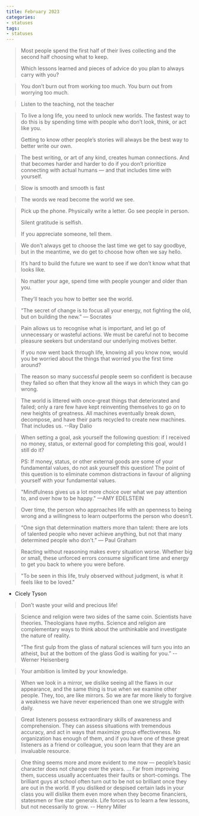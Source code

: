 ```yaml
---
title: February 2023
categories:
- statuses
tags:
- statuses
---
```



> Most people spend the first half of their lives collecting and the second half choosing what to keep. 
>
> Which lessons learned and pieces of advice do you plan to always carry with you?

> You don’t burn out from working too much. You burn out from worrying too much.


> Listen to the teaching, not the teacher

> To live a long life, you need to unlock new worlds. The fastest way to do this is by spending time with people who don’t look, think, or act like you.
>
> Getting to know other people’s stories will always be the best way to better write our own.


> The best writing, or art of any kind, creates human connections. And that becomes harder and harder to do if you don’t prioritize connecting with actual humans — and that includes time with yourself.

> Slow is smooth and smooth is fast

> The words we read become the world we see.

> Pick up the phone.
Physically write a letter.
Go see people in person.
>
> Silent gratitude is selfish.
>
> If you appreciate someone, tell them.


> We don’t always get to choose the last time we get to say goodbye, but in the meantime, we do get to choose how often we say hello.


> It’s hard to build the future we want to see if we don’t know what that looks like.


> No matter your age, spend time with people younger and older than you.
>
> They’ll teach you how to better see the world.

> “The secret of change is to focus all your energy, not fighting the old, but on building the new.” — Socrates


> Pain allows us to recognise what is important, and let go of unnecessary or wasteful actions. We must be careful not to become pleasure seekers but understand our underlying motives better.


> If you now went back through life, knowing all you know now, would you be worried about the things that worried you the first time around?


> The reason so many successful people seem so confident is because they failed so often that they know all the ways in which they can go wrong.


> The world is littered with once-great things that deteriorated and failed; only a rare few have kept reinventing themselves to go on to new heights of greatness. All machines eventually break down, decompose, and have their parts recycled to create new machines. That includes us.
--Ray Dalio


> When setting a goal, ask yourself the following question: if I received no money, status, or external good for completing this goal, would I still do it?
>
> PS: If money, status, or other external goods are some of your fundamental values, do not ask yourself this question! The point of this question is to eliminate common distractions in favour of aligning yourself with your fundamental values.


> "Mindfulness gives us a lot more choice over what we pay attention to, and over how to be happy."
—AMY EDELSTEIN

> Over time, the person who approaches life with an openness to being wrong and a willingness to learn outperforms the person who doesn’t.

> “One sign that determination matters more than talent: there are lots of talented people who never achieve anything, but not that many determined people who don't.”
— Paul Graham

> Reacting without reasoning makes every situation worse. Whether big or small, these unforced errors consume significant time and energy to get you back to where you were before.

> "To be seen in this life, truly observed without judgment, is what it feels like to be loved."
- Cicely Tyson

> Don’t waste your wild and precious life!

> Science and religion were two sides of the same coin. Scientists have theories. Theologians have myths. Science and religion are complementary ways to think about the unthinkable and investigate the nature of reality.
>
> “The first gulp from the glass of natural sciences will turn you into an atheist, but at the bottom of the glass God is waiting for you.”
--  Werner Heisenberg

> Your ambition is limited by your knowledge. 
 <!-- 25 -->

> When we look in a mirror, we dislike seeing all the flaws in our appearance, and the same thing is true when we examine other people. They, too, are like mirrors. So we are far more likely to forgive a weakness we have never experienced than one we struggle with daily.

> Great listeners possess extraordinary skills of awareness and comprehension. They can assess situations with tremendous accuracy, and act in ways that maximize group effectiveness. No organization has enough of them, and if you have one of these great listeners as a friend or colleague, you soon learn that they are an invaluable resource.

> One thing seems more and more evident to me now — people’s basic character does not change over the years. … Far from improving them, success usually accentuates their faults or short-comings. The brilliant guys at school often turn out to be not so brilliant once they are out in the world. If you disliked or despised certain lads in your class you will dislike them even more when they become financiers, statesmen or five star generals. Life forces us to learn a few lessons, but not necessarily to grow.
-- Henry Miller
